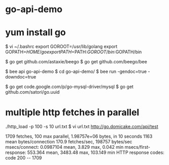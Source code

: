# go-api-demo

# yum install go

$ vi ~/.bashrc
export GOROOT=/usr/lib/golang
export GOPATH=$HOME/go
export PATH=$PATH:$GOROOT/bin:$GOPATH/bin


$ go get github.com/astaxie/beego
$ go get github.com/beego/bee


$ bee api go-api-demo
$ cd go-api-demo/
$ bee run -gendoc=true -downdoc=true


$ go get code.google.com/p/go-mysql-driver/mysql
$ go get github.com/satori/go.uuid


# multiple http fetches in parallel
./http_load -p 100 -s 10 url.txt
$ vi url.txt
http://go.domicake.com/api/test

1709 fetches, 100 max parallel, 1.98757e+06 bytes, in 10 seconds
1163 mean bytes/connection
170.9 fetches/sec, 198757 bytes/sec
msecs/connect: 0.0987104 mean, 3.829 max, 0.042 min
msecs/first-response: 553.364 mean, 3483.48 max, 103.149 min
HTTP response codes:
  code 200 -- 1709
